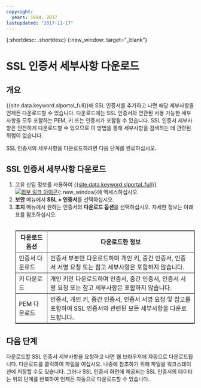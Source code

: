 ```yaml
---
copyright:
  years: 1994, 2017
lastupdated: "2017-11-17"
---
```


{:shortdesc: .shortdesc}
{:new_window: target="_blank"}

# SSL 인증서 세부사항 다운로드

## 개요

{{site.data.keyword.slportal_full}}에 SSL 인증서를 추가하고 나면 해당 세부사항을 언제든 다운로드할 수 있습니다. 다운로드에는 SSL 인증서와 연관된 사용 가능한 세부사항을 모두 포함하는 PEM, 키 또는 인증서가 포함될 수 있습니다. SSL 인증서 세부사항은 안전하게 다운로드할 수 있으므로 이 방법을 통해 세부사항을 검색하는 데 관련된 위험이 없습니다.

SSL 인증서의 세부사항을 다운로드하려면 다음 단계를 완료하십시오.

## SSL 인증서 세부사항 다운로드

1. 고유 신임 정보를 사용하여 [{{site.data.keyword.slportal_full}} ![외부 링크 아이콘](../../icons/launch-glyph.svg "외부 링크 아이콘")](https://control.softlayer.com/){: new_window}에 액세스하십시오.
2. **보안** 메뉴에서 **SSL > 인증서**를 선택하십시오.
3. **조치** 메뉴에서 원하는 인증서의 **다운로드 옵션**을 선택하십시오. 자세한 정보는 아래 표를 참조하십시오.<br /> <br /><table border="1"><tr><th>다운로드 옵션</th><th>다운로드한 정보</th></tr><tr><td>인증서 다운로드</td><td>인증서 부분만 다운로드하며 개인 키, 중간 인증서, 인증서 서명 요청 또는 참고 세부사항은 포함하지 않습니다.</td></tr><tr><td>키 다운로드</td><td>개인 키만 다운로드하며 인증서, 중간 인증서, 인증서 서명 요청 또는 참고 세부사항은 포함하지 않습니다.</td></tr><tr><td>PEM 다운로드</td><td>인증서, 개인 키, 중간 인증서, 인증서 서명 요청 및 참고를 포함하여 SSL 인증서와 관련된 모든 세부사항을 다운로드합니다.</td></tr></table>

## 다음 단계

다운로드할 SSL 인증서 세부사항을 요청하고 나면 웹 브라우저에 자동으로 다운로드됩니다. 다운로드를 클릭하여 파일을 여십시오. 나중에 참조하기 위해 파일을 워크스테이션에 저장할 수도 있습니다. 그러나 SSL 인증서 화면에 제공되는 SSL 인증서의 데이터는 위의 단계를 반복하여 언제든 자동으로 다운로드할 수 있습니다.
